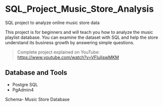 # SQL_Project_Music_Store_Analysis
SQL project to analyze online music store data

This project is for beginners and will teach you how to analyze the music playlist database. You can examine the dataset with SQL and help the store understand its business growth by answering simple questions.

> Complete project explained on YouTube: https://www.youtube.com/watch?v=VFIuIjswMKM

## Database and Tools
* Postgre SQL
* PgAdmin4

Schema- Music Store Database  
